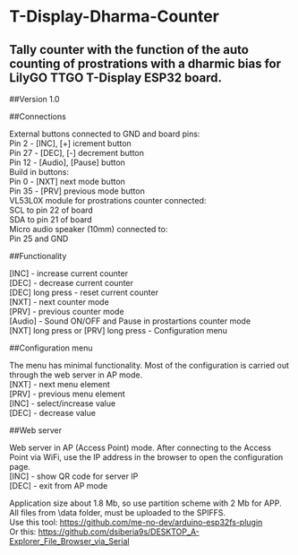 # T-Display-Dharma-Counter
<h2>Tally counter with the function of the auto counting of prostrations with a dharmic bias for LilyGO TTGO T-Display ESP32 board.</h2>

##Version 1.0

##Connections

External buttons connected to GND and board pins:<br>
Pin 2  - [INC], [+] icrement button<br>
Pin 27 - [DEC], [-] decrement button<br>
Pin 12 - [Audio], [Pause] button<br>
Build in buttons:<br>
Pin 0  - [NXT] next mode button<br>
Pin 35 - [PRV] previous mode button<br>
VL53L0X module for prostrations counter connected:<br>
SCL to pin 22 of board<br>
SDA to pin 21 of board<br>
Micro audio speaker (10mm) connected to:<br>
Pin 25 and GND

##Functionality

[INC]   - increase current counter<br>
[DEC]   - decrease current counter<br>
[DEC] long press  - reset current counter<br>
[NXT]   - next counter mode<br>
[PRV]   - previous counter mode<br>
[Audio] - Sound ON/OFF and Pause in prostartions counter mode<br>
[NXT] long press or [PRV] long press - Configuration menu

##Configuration menu

The menu has minimal functionality. Most of the configuration is carried out through the web server in AP mode.<br>
[NXT] - next menu element<br>
[PRV] - previous menu element<br>
[INC] - select/increase value<br>
[DEC] - decrease value

##Web server

Web server in AP (Access Point) mode. After connecting to the Access Point via WiFi, use the IP address in the browser to open the configuration page.<br>
[INC] - show QR code for server IP<br>
[DEC] - exit from AP mode<br>

Application size about 1.8 Mb, so use partition scheme with 2 Mb for APP.<br>
All files from \data folder, must be uploaded to the SPIFFS.<br>
Use this tool: https://github.com/me-no-dev/arduino-esp32fs-plugin<br>
Or this: https://github.com/dsiberia9s/DESKTOP_A-Explorer_File_Browser_via_Serial<br>
